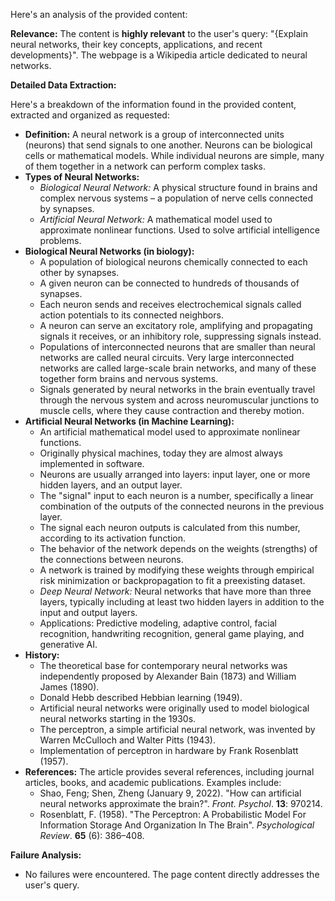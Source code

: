Here's an analysis of the provided content:

**Relevance:** The content is **highly relevant** to the user's query: "{Explain neural networks, their key concepts, applications, and recent developments}". The webpage is a Wikipedia article dedicated to neural networks.

**Detailed Data Extraction:**

Here's a breakdown of the information found in the provided content, extracted and organized as requested:

*   **Definition:** A neural network is a group of interconnected units (neurons) that send signals to one another. Neurons can be biological cells or mathematical models. While individual neurons are simple, many of them together in a network can perform complex tasks.
*   **Types of Neural Networks:**
    *   *Biological Neural Network:* A physical structure found in brains and complex nervous systems – a population of nerve cells connected by synapses.
    *   *Artificial Neural Network:* A mathematical model used to approximate nonlinear functions. Used to solve artificial intelligence problems.
*   **Biological Neural Networks (in biology):**
    *   A population of biological neurons chemically connected to each other by synapses.
    *   A given neuron can be connected to hundreds of thousands of synapses.
    *   Each neuron sends and receives electrochemical signals called action potentials to its connected neighbors.
    *   A neuron can serve an excitatory role, amplifying and propagating signals it receives, or an inhibitory role, suppressing signals instead.
    *   Populations of interconnected neurons that are smaller than neural networks are called neural circuits. Very large interconnected networks are called large-scale brain networks, and many of these together form brains and nervous systems.
    *   Signals generated by neural networks in the brain eventually travel through the nervous system and across neuromuscular junctions to muscle cells, where they cause contraction and thereby motion.
*   **Artificial Neural Networks (in Machine Learning):**
    *   An artificial mathematical model used to approximate nonlinear functions.
    *   Originally physical machines, today they are almost always implemented in software.
    *   Neurons are usually arranged into layers: input layer, one or more hidden layers, and an output layer.
    *   The "signal" input to each neuron is a number, specifically a linear combination of the outputs of the connected neurons in the previous layer.
    *   The signal each neuron outputs is calculated from this number, according to its activation function.
    *   The behavior of the network depends on the weights (strengths) of the connections between neurons.
    *   A network is trained by modifying these weights through empirical risk minimization or backpropagation to fit a preexisting dataset.
    *   *Deep Neural Network:* Neural networks that have more than three layers, typically including at least two hidden layers in addition to the input and output layers.
    *   Applications: Predictive modeling, adaptive control, facial recognition, handwriting recognition, general game playing, and generative AI.
*   **History:**
    *   The theoretical base for contemporary neural networks was independently proposed by Alexander Bain (1873) and William James (1890).
    *   Donald Hebb described Hebbian learning (1949).
    *   Artificial neural networks were originally used to model biological neural networks starting in the 1930s.
    *   The perceptron, a simple artificial neural network, was invented by Warren McCulloch and Walter Pitts (1943).
    *   Implementation of perceptron in hardware by Frank Rosenblatt (1957).
*   **References:** The article provides several references, including journal articles, books, and academic publications. Examples include:
    *   Shao, Feng; Shen, Zheng (January 9, 2022). "How can artificial neural networks approximate the brain?". *Front. Psychol*. **13**: 970214.
    *   Rosenblatt, F. (1958). "The Perceptron: A Probabilistic Model For Information Storage And Organization In The Brain". *Psychological Review*. **65** (6): 386–408.

**Failure Analysis:**

*   No failures were encountered. The page content directly addresses the user's query.
